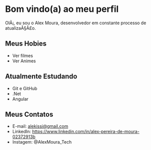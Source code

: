 # Bom vindo(a) ao meu perfil


OlÃ¡, eu sou o Alex Moura, desenvolvedor em constante processo de atualizaÃ§Ã£o.

## Meus Hobies

- Ver filmes
- Ver Animes

## Atualmente Estudando

- Git e GitHub
- .Net
- Angular

## Meus Contatos

- E-mail: alekissi@gmail.com
- LinkedIn: https://www.linkedin.com/in/alex-pereira-de-moura-02372913b
- Instagem: @AlexMoura_Tech







